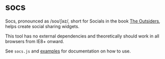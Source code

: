 socs
====

Socs, pronounced as /soʊˈʃəz/, short for Socials in the book [The Outsiders](http://en.wikipedia.org/wiki/The_Outsiders_\(novel\)), helps create social sharing widgets.

This tool has no external dependencies and theoretically should work in all browsers from IE8+ onward.

See `socs.js` and [examples](examples) for documentation on how to use.
